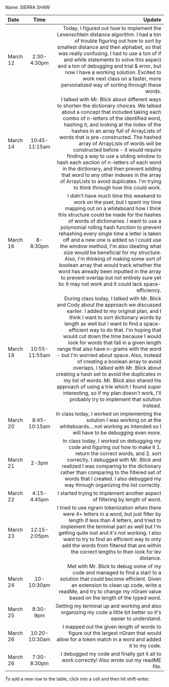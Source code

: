 Name: SIERRA SHAW

| Date     |     Time      |                                                                                                                                                                                                                                                                                                                                                                                                                                                                                                                                                                                                                                                                                                                                                       Update |
|:---------|:-------------:|-------------------------------------------------------------------------------------------------------------------------------------------------------------------------------------------------------------------------------------------------------------------------------------------------------------------------------------------------------------------------------------------------------------------------------------------------------------------------------------------------------------------------------------------------------------------------------------------------------------------------------------------------------------------------------------------------------------------------------------------------------------:|
| March 12 |  2:30-4:30pm  |                                                                                                                                                                                                                                                                                                               Today, I figured out how to implement the Levenschtein distance algorithm. I had a ton of trouble figuring out how to sort by smallest distance and then alphabet, so that was really confusing. I had to use a ton of if and while statements to solve this aspect and a ton of debugging and trial & error, but now I have a working solution. Excited to work next class on a faster, more personalized way of sorting through these words. |
| March 14 | 10:45-11:15am |                                                                                                     I talked with Mr. Blick about different ways to shorten the dictionary choices. We talked about a concept that included taking each combo of n-letters of the identified word, hashing it, and looking at the index of the hashes in an array full of ArrayLists of words that is pre-constructed. The hashed array of ArrayLists of words will be constructed before - it would require finding a way to use a sliding window to hash each section of n-letters of each word in the dictionary, and then prevent adding that word to any other indexes in the array of ArrayLists to avoid duplicates. I'm trying to think through how this could work. |
| March 16 |   8-8:30pm    |                                                                                    I didn't have much time this weekend to work on the pset, but I spent my time mapping out on a whiteboard how I think this structure could be made for the hashes of words of dictionaries. I want to use a polynomial rolling hash function to prevent rehashing every single time a letter is taken off and a new one is added so I could use the window method, I'm also ideating what size would be beneficial for my structure. Also, I'm thinking of making some sort of boolean array that would track whether the word has already been inputted in the array to prevent overlap but not entirely sure yet bc it may not work and it could lack space-efficiency. |
| March 18 | 10:55-11:55am | During class today, I talked with Mr. Blick and Cody about the approach we discussed earlier. I added to my original plan, and I think I want to sort dictionary words by length as well but I want to find a space-efficient way to do that. I'm hoping that would cut down the time because I would look for words that fall in a given length range that also have n-grams with the word - but I'm worried about space. Also, instead of creating a boolean array to avoid overlaps, I talked with Mr. Blick about creating a hash set to avoid the duplicates in my list of words. Mr. Blick also shared his approach of using a trie which I found super interesting, so if my plan doesn't work, I'll probably try to implement that solution instead. |
| March 20 | 8:45-10:15am  |                                                                                                                                                                                                                                                                                                                                                                                                                                                                                                                                                                                               In class today, I worked on implementing the solution I was working on at the whiteboards... not working as intended so I will have to be debugging even more. |
| March 21 |     2-3pm     |                                                                                                                                                                                                                                                                                                                                                                                                                  In class today, I worked on debugging my code and figuring out how to make it 1. return the correct words, and 2. sort correctly. I debugged with Mr. Blick and realized I was comparing to the dictionary rather than comparing to the filtered set of words that I created. I also debugged my way through organizing the list correctly. |
| March 22 |  4:15-4:45pm  |                                                                                                                                                                                                                                                                                                                                                                                                                                                                                                                                                                                                                                                                                 I started trying to implement another aspect of filtering by length of word. |
| March 23 | 12:15-2:05pm  |                                                                                                                                                                                                                                                                                                                                                                               I tried to use ngram tokenization when there were 4+ letters in a word, but just filter by length if less than 4 letters, and tried to implement the terminal part as well but I'm getting quite lost and it's not working. I also want to try to find an efficient way to only add the words from filtered that are within the correct lengths to then look for lev distance. |
| March 24 |  10-10:30am   |                                                                                                                                                                                                                                                                                                                                                                                                                                                                                                              Met with Mr. Blick to debug some of my code and managed to find a start to a solution that could become efficient. Given an extension to clean up code, write a readMe, and try to change my nGram value based on the length of the typed word. |
| March 25 |   8:30-9pm    |                                                                                                                                                                                                                                                                                                                                                                                                                                                                                                                                                                                                                                             Getting my terminal up and working and also organizing my code a little bit better so it's easier to understand. |
| March 26 | 10:20-10:30am |                                                                                                                                                                                                                                                                                                                                                                                                                                                                                                                                                                                                                 I mapped out the given length of words to figure out the largest nGram that would allow for a token match in a word and added it to my code. |
| March 26 |  7:30-8:30pm  |                                                                                                                                                                                                                                                                                                                                                                                                                                                                                                                                                                                                                                                                  I debugged my code and finally got it all to work correctly! Also wrote out my readME file. |


To add a new row to the table, click into a cell and then hit shift-enter.
